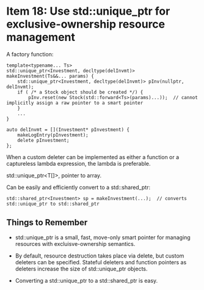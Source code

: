 # Item 18: Use std::unique_ptr for exclusive-ownership resource management

A factory function:

    template<typename... Ts>
    std::unique_ptr<Investment, decltype(delInvmt)>
    makeInvestment(Ts&&... params) {
        std::unique_ptr<Investment, decltype(delInvmt)> pInv(nullptr, delInvmt);
        if ( /* a Stock object should be created */) {
            pInv.reset(new Stock(std::forward<Ts>(params)...));  // cannot implicitly assign a raw pointer to a smart pointer
        }
        ...
    }

    auto delInvmt = [](Investment* pInvestment) {
        makeLogEntry(pInvestment);
        delete pInvestment;
    };

When a custom deleter can be implemented as either a function or a captureless lambda expression, the lambda is preferable.

std::unique_ptr<T[]>, pointer to array.

Can be easily and efficiently convert to a std::shared_ptr:

    std::shared_ptr<Investment> sp = makeInvestment(...);  // converts std::unique_ptr to std::shared_ptr


## Things to Remember

* std::unique_ptr is a small, fast, move-only smart pointer for managing resources
with excluisve-ownership semantics.

* By default, resource destruction takes place via delete, but custom deleters can be specified.
Stateful deleters and function pointers as deleters increase the size of std::unique_ptr objects.

* Converting a std::unique_ptr to a std::shared_ptr is easy.

